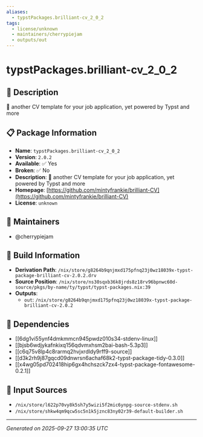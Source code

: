 ```yaml
---
aliases:
  - typstPackages.brilliant-cv_2_0_2
tags:
  - license/unknown
  - maintainers/cherrypiejam
  - outputs/out
---
```


# typstPackages.brilliant-cv_2_0_2

## 📝 Description

💼 another CV template for your job application, yet powered by Typst and more

## 📋 Package Information

- **Name**: `typstPackages.brilliant-cv_2_0_2`
- **Version**: `2.0.2`
- **Available**: ✅ Yes
- **Broken**: ✅ No
- **Description**: 💼 another CV template for your job application, yet powered by Typst and more
- **Homepage**: [https://github.com/mintyfrankie/brilliant-CV](https://github.com/mintyfrankie/brilliant-CV)
- **License**: `unknown`
## 👥 Maintainers

- @cherrypiejam


## 🔧 Build Information

- **Derivation Path**: `/nix/store/g8264b9qnjmxd175pfnq23j0wz18039x-typst-package-brilliant-cv-2.0.2.drv`
- **Source Position**: `/nix/store/ns30sqxb36k8jrds8z18rv96bpnwc60d-source/pkgs/by-name/ty/typst/typst-packages.nix:39`
- **Outputs**:
  - `out`:  `/nix/store/g8264b9qnjmxd175pfnq23j0wz18039x-typst-package-brilliant-cv-2.0.2`

## 🔗 Dependencies

- [[6dg1vi55ynf4dmkmmcn945pwdz010s34-stdenv-linux]]
- [[bjsb6wdjykafnkixq156qdvmxhsm2bai-bash-5.3p3]]
- [[c6q75v8lp4c8rarmq2hvjxrdldy9rff9-source]]
- [[d3k2rh9j87gqcd09dnwrsn6achaf68k2-typst-package-tidy-0.3.0]]
- [[x4wg05pd702418hip6gx4hchszck7zx4-typst-package-fontawesome-0.2.1]]

## 📁 Input Sources

- `/nix/store/l622p70vy8k5sh7y5wizi5f2mic6ynpg-source-stdenv.sh`
- `/nix/store/shkw4qm9qcw5sc5n1k5jznc83ny02r39-default-builder.sh`

---
*Generated on 2025-09-27 13:00:35 UTC*
